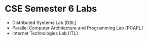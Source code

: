 # CSE Semester 6 Labs

<ul>
    <li>Distributed Systems Lab [DSL]</li>
    <li>Parallel Computer Architecture and Programming Lab [PCAPL]</li>
    <li>Internet Technologies Lab [ITL]</li>
</ul>